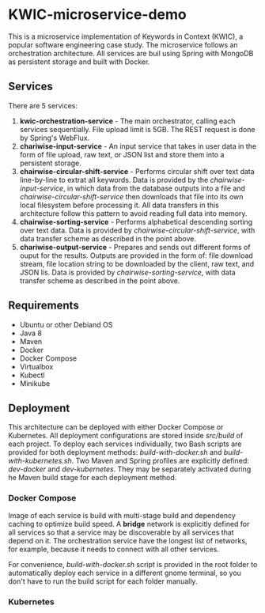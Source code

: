 # KWIC-microservice-demo

This is a microservice implementation of Keywords in Context (KWIC), a popular software engineering case study. The microservice follows an orchestration architecture. All services are buil using Spring with MongoDB as persistent storage and built with Docker.

## Services
There are 5 services:
1. **kwic-orchestration-service** - The main orchestrator, calling each services sequentially. File upload limit is 5GB. The REST request is done by Spring's WebFlux.
2. **chariwise-input-service** - An input service that takes in user data in the form of file upload, raw text, or JSON list and store them into a persistent storage.
3. **chairwise-circular-shift-service** - Performs circular shift over text data line-by-line to extrat all keywords. Data is provided by the *chairwise-input-service*, in which data from the database outputs into a file and *chairwise-circular-shift-service* then downloads that file into its own local filesystem before processing it. All data transfers in this architecture follow this pattern to avoid reading full data into memory.
4. **chairwise-sorting-service** - Performs alphabetical descending sorting over text data. Data is provided by *chairwise-circular-shift-service*, with data transfer scheme as described in the point above.
5. **chariwise-output-service** - Prepares and sends out different forms of ouput for the results. Outputs are provided in the form of: file download stream, file location string to be downloaded by the client, raw text, and JSON lis. Data is provided by *chairwise-sorting-service*, with data transfer scheme as described in the point above.

## Requirements
* Ubuntu or other Debiand OS
* Java 8
* Maven
* Docker
* Docker Compose
* Virtualbox
* Kubectl
* Minikube

## Deployment
This architecture can be deployed with either Docker Compose or Kubernetes. All deployment configurations are stored inside *src/build* of each project. To deploy each services individually, two Bash scripts are provided for both deployment methods: *build-with-docker.sh* and *build-with-kubernetes.sh*. Two Maven and Spring profiles are explicitly defined: *dev-docker* and *dev-kubernetes*. They may be separately activated during he Maven build stage for each deployment method.

### Docker Compose
Image of each service is build with multi-stage build and dependency caching to optimize build speed. A **bridge** network is explicitly defined for all services so that a service may be discoverable by all services that depend on it. The orchestration service have the longest list of networks, for example, because it needs to connect with all other services.

For convenience, *build-with-docker.sh* script is provided in the root folder to automatically deploy each service in a different gnome terminal, so you don't have to run the build script for each folder manually.

### Kubernetes
